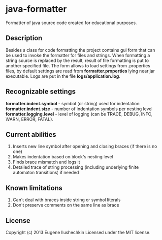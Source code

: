java-formatter
==============
Formatter of java source code created for educational purposes.

## Description
Besides a class for code formatting the project contains gui form that can be used to invoke the formatter for files and strings. When formatting a string source is replaced by the result, result of file formatting is put to another specified file. The form allows to load settings from .properties files, by default settings are read from <b>formatter.properties</b> lying near jar executable. Logs are put in the file <b>logs/application.log</b>.

## Recognizable settings
<b>formatter.indent.symbol</b> - symbol (or string) used for indentation <br/>
<b>formatter.indent.size</b> - number of indentation symbols per nesting level <br/>
<b>formatter.logging.level</b> - level of logging (can be TRACE, DEBUG, INFO, WARN, ERROR, FATAL).

## Current abilities
1. Inserts new line symbol after opening and closing braces (if there is no one)
2. Makes indentation based on block's nesting level
3. Finds brace mismatch and logs it
4. Detailed trace of string processing (including underlying finite automaton transitions) if needed

## Known limitations
1. Can't deal with braces inside string or symbol literals
2. Don't preserve comments on the same line as brace

## License
Copyright (c) 2013 Eugene Ilushechkin
Licensed under the MIT license.